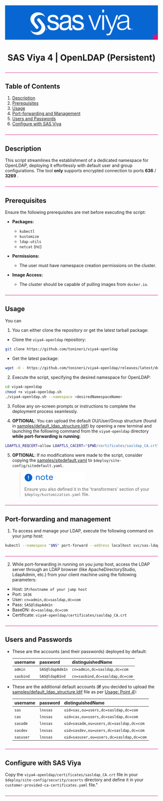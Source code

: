 <div align="center">

![SAS Viya](/.design/sasviya.png)

# **SAS Viya 4 | OpenLDAP (Persistent)**

</div>

![Divider](/.design/divider.png)

## Table of Contents

1. [Description](#description)
2. [Prerequisites](#prerequisites)
3. [Usage](#usage)
4. [Port-forwarding and Management](#port-forwarding-and-management)
5. [Users and Passwords](#users-and-passwords)
6. [Configure with SAS Viya](#configure-with-sas-viya)

![Divider](/.design/divider.png)

## Description

This script streamlines the establishment of a dedicated namespace for OpenLDAP, deploying it effortlessly with default user and group configurations.
The tool **only** supports encrypted connection to ports **636** / **3269** .

![Divider](/.design/divider.png)

## Prerequisites

Ensure the following prerequisites are met before executing the script:

- **Packages:**
  - `kubectl`
  - `kustomize`
  - `ldap-utils`
  - `netcat` (nc)

- **Permissions:**
  - The user must have namespace creation permissions on the cluster.

- **Image Access:**
  - The cluster should be capable of pulling images from `docker.io`.

![Divider](/.design/divider.png)

## Usage

You can 

1. You can either clone the repository or get the latest tarball package:

- Clone the `viya4-openldap` repository:

```bash
git clone https://github.com/tonineri/viya4-openldap
```

- Get the latest package:

```bash
wget -O - https://github.com/tonineri/viya4-openldap/releases/latest/download/viya4-openldap.tgz | tar xz
```

2. Execute the script, specifying the desired namespace for OpenLDAP:

```bash
cd viya4-openldap 
chmod +x viya4-openldap.sh
./viya4-openldap.sh --namespace <desiredNamespaceName>
```

3. Follow any on-screen prompts or instructions to complete the deployment process seamlessly.

4. **OPTIONAL**: You can upload the default OU/User/Group structure (found in [samples/default_ldap_structure.ldif](samples/default_ldap_structure.ldif)) by opening a new terminal and launching the following command from the `viya4-openldap` directory **while port-forwarding is running**:

```bash
LDAPTLS_REQCERT=allow LDAPTLS_CACERT="$PWD/certificates/sasldap_CA.crt" ldapadd -x -H ldaps://localhost:1636 -D cn=admin,dc=sasldap,dc=com -w SAS@ldapAdm1n -f $PWD/samples/default_ldap_structure.ldif
```

5. **OPTIONAL**: If no modifications were made to the script, consider copying the [samples/sitedefault.yaml](samples/sitedefault.yaml) to `$deploy/site-config/sitedefault.yaml`.

   > ![Note](/.design/note.png)
   >
   > Ensure you also defined it in the 'transformers' section of your `$deploy/kustomization.yaml` file.

![Divider](/.design/divider.png)

## Port-forwarding and management

1. To access and manage your LDAP, execute the following command on your jump host:

  ```bash
  kubectl --namespace "$NS" port-forward --address localhost svc/sas-ldap-service 1636:636
  ```

![Divider](/.design/divider.png)

2. While port-forwarding in running on you jump host, access the LDAP server through an LDAP browser (like ApacheDirectoryStudio, LdapAdmin, etc.) from your client machine using the following parameters:

- Host:         `IP/hostname of your jump host`
- Port:         `1636`
- User:         `cn=admin,dc=sasldap,dc=com`
- Pass:         `SAS@ldapAdm1n`
- BaseDN:       `dc=sasldap,dc=com`
- Certificate:  `viya4-openldap/certificates/sasldap_CA.crt`

![Divider](/.design/divider.png)

## Users and Passwords

* These are the accounts (and their passwords) deployed by default:

  | username  | password       | distinguishedName                        |
  |-----------|----------------|------------------------------------------|
  | `admin`   | `SAS@ldapAdm1n`| `cn=admin,dc=sasldap,dc=com`             |
  | `sasbind` | `SAS@ldapB1nd` | `cn=sasbind,dc=sasldap,dc=com`           |

- These are the additional default accounts (**if** you decided to upload the [samples/default_ldap_structure.ldif](samples/default_ldap_structure.ldif) file as per [Usage: Point 4](README.md#usage)):

  | username  | password       | distinguishedName                        |
  |-----------|----------------|------------------------------------------|
  | `sas`     | `lnxsas`       | `uid=sas,ou=users,dc=sasldap,dc=com`     |
  | `cas`     | `lnxsas`       | `uid=cas,ou=users,dc=sasldap,dc=com`     |
  | `sasadm`  | `lnxsas`       | `uid=sasadm,ou=users,dc=sasldap,dc=com`  |
  | `sasdev`  | `lnxsas`       | `uid=sasdev,ou=users,dc=sasldap,dc=com`  |
  | `sasuser` | `lnxsas`       | `uid=sasuser,ou=users,dc=sasldap,dc=com` |

![Divider](/.design/divider.png)

## Configure with SAS Viya

Copy the `viya4-openldap/certificates/sasldap_CA.crt` file in your `$deploy/site-config/security/cacerts` directory and define it in your `customer-provided-ca-certificates.yaml` file."

![Divider](/.design/divider.png)
